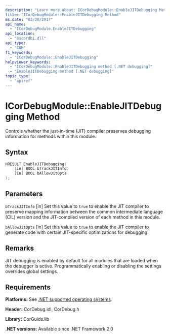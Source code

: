 ```yaml
---
description: "Learn more about: ICorDebugModule::EnableJITDebugging Method"
title: "ICorDebugModule::EnableJITDebugging Method"
ms.date: "03/30/2017"
api_name:
  - "ICorDebugModule.EnableJITDebugging"
api_location:
  - "mscordbi.dll"
api_type:
  - "COM"
f1_keywords:
  - "ICorDebugModule::EnableJITDebugging"
helpviewer_keywords:
  - "ICorDebugModule::EnableJITDebugging method [.NET debugging]"
  - "EnableJITDebugging method [.NET debugging]"
topic_type:
  - "apiref"
---
```

# ICorDebugModule::EnableJITDebugging Method

Controls whether the just-in-time (JIT) compiler preserves debugging information for methods within this module.

## Syntax

```cpp
HRESULT EnableJITDebugging(
    [in] BOOL bTrackJITInfo,
    [in] BOOL bAllowJitOpts
);
```

## Parameters

 `bTrackJITInfo`
 [in] Set this value to `true` to enable the JIT compiler to preserve mapping information between the common intermediate language (CIL) version and the JIT-compiled version of each method in this module.

 `bAllowJitOpts`
 [in] Set this value to `true` to enable the JIT compiler to generate code with certain JIT-specific optimizations for debugging.

## Remarks

JIT debugging is enabled by default for all modules that are loaded when the debugger is active. Programmatically enabling or disabling the settings overrides global settings.

## Requirements

 **Platforms:** See [.NET supported operating systems](https://github.com/dotnet/core/blob/main/os-lifecycle-policy.md).

 **Header:** CorDebug.idl, CorDebug.h

 **Library:** CorGuids.lib

 **.NET versions:** Available since .NET Framework 2.0
